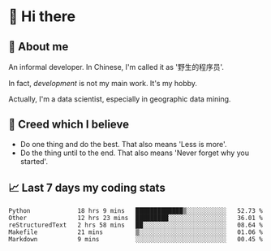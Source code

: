 # 👋 Hi there

## :speech_balloon: About me

An informal developer. In Chinese, I'm called it as '野生的程序员'.

In fact, _development_ is not my main work. It's my hobby.

Actually, I'm a data scientist, especially in geographic data mining.

## :see_no_evil: Creed which I believe

- Do one thing and do the best. That also means 'Less is more'.
- Do the thing until to the end. That also means 'Never forget why you started'.

## :chart_with_upwards_trend: Last 7 days my coding stats

<!--START_SECTION:waka-->
```text
Python             18 hrs 9 mins   █████████████▒░░░░░░░░░░░   52.73 % 
Other              12 hrs 23 mins  █████████░░░░░░░░░░░░░░░░   36.01 % 
reStructuredText   2 hrs 58 mins   ██░░░░░░░░░░░░░░░░░░░░░░░   08.64 % 
Makefile           21 mins         ▒░░░░░░░░░░░░░░░░░░░░░░░░   01.06 % 
Markdown           9 mins          ░░░░░░░░░░░░░░░░░░░░░░░░░   00.45 % 
```
<!--END_SECTION:waka-->
